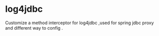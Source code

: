 # log4jdbc
Customize a method interceptor for log4jdbc ,used for spring jdbc proxy and different way to config .
